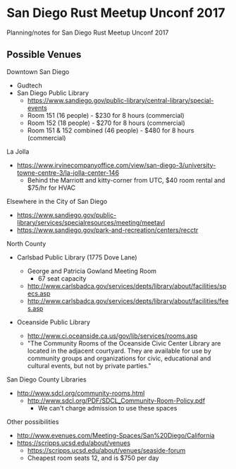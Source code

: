 # San Diego Rust Meetup Unconf 2017 #
Planning/notes for San Diego Rust Meetup Unconf 2017

## Possible Venues ##
Downtown San Diego
- Gudtech
- San Diego Public Library
  - https://www.sandiego.gov/public-library/central-library/special-events
  - Room 151 (16 people) - $230 for 8 hours (commercial)
  - Room 152 (18 people) - $270 for 8 hours (commercial)
  - Room 151 & 152 combined (46 people) - $480 for 8 hours (commercial)

La Jolla
- https://www.irvinecompanyoffice.com/view/san-diego-3/university-towne-centre-3/la-jolla-center-146
   - Behind the Marriott and kitty-corner from UTC, $40 room rental and $75/hr
     for HVAC

Elsewhere in the City of San Diego
- https://www.sandiego.gov/public-library/services/specialresources/meeting/meetavl
- https://www.sandiego.gov/park-and-recreation/centers/recctr

North County
- Carlsbad Public Library (1775 Dove Lane)
   - George and Patrіcia Gowland Meeting Room
     - 67 seat capacity
   - http://www.carlsbadca.gov/services/depts/library/about/facilities/specs.asp
   - http://www.carlsbadca.gov/services/depts/library/about/facilities/fees.asp

- Oceanside Public Library
  - http://www.ci.oceanside.ca.us/gov/lib/services/rooms.asp
  - "The Community Rooms of the Oceanside Civic Center Library are located in
    the adjacent courtyard. They are available for use by community groups and
    organizations for civic, educational and cultural events, but not by
    private parties."

San Diego County Libraries
- http://www.sdcl.org/community-rooms.html
  - http://www.sdcl.org/PDF/SDCL_Community-Room-Policy.pdf
    - We can't charge admission to use these spaces

Other possibilities
- http://www.evenues.com/Meeting-Spaces/San%20Diego/California
- https://scripps.ucsd.edu/about/venues
  - https://scripps.ucsd.edu/about/venues/seaside-forum
  - Cheapest room seats 12, and is $750 per day
